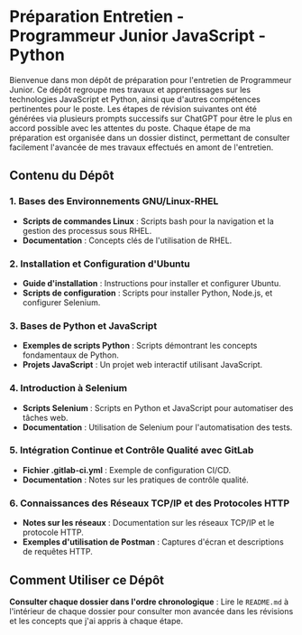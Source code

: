# Préparation Entretien - Programmeur Junior JavaScript - Python

Bienvenue dans mon dépôt de préparation pour l'entretien de Programmeur Junior. Ce dépôt regroupe mes travaux et apprentissages sur les technologies JavaScript et Python, ainsi que d'autres compétences pertinentes pour le poste. Les étapes de révision suivantes ont été générées via plusieurs prompts successifs sur ChatGPT pour être le plus en accord possible avec les attentes du poste. Chaque étape de ma préparation est organisée dans un dossier distinct, permettant de consulter facilement l'avancée de mes travaux effectués en amont de l'entretien.

## Contenu du Dépôt

### 1. Bases des Environnements GNU/Linux-RHEL
- **Scripts de commandes Linux** : Scripts bash pour la navigation et la gestion des processus sous RHEL.
- **Documentation** : Concepts clés de l'utilisation de RHEL.

### 2. Installation et Configuration d'Ubuntu
- **Guide d'installation** : Instructions pour installer et configurer Ubuntu.
- **Scripts de configuration** : Scripts pour installer Python, Node.js, et configurer Selenium.

### 3. Bases de Python et JavaScript
- **Exemples de scripts Python** : Scripts démontrant les concepts fondamentaux de Python.
- **Projets JavaScript** : Un projet web interactif utilisant JavaScript.

### 4. Introduction à Selenium
- **Scripts Selenium** : Scripts en Python et JavaScript pour automatiser des tâches web.
- **Documentation** : Utilisation de Selenium pour l'automatisation des tests.

### 5. Intégration Continue et Contrôle Qualité avec GitLab
- **Fichier .gitlab-ci.yml** : Exemple de configuration CI/CD.
- **Documentation** : Notes sur les pratiques de contrôle qualité.

### 6. Connaissances des Réseaux TCP/IP et des Protocoles HTTP
- **Notes sur les réseaux** : Documentation sur les réseaux TCP/IP et le protocole HTTP.
- **Exemples d'utilisation de Postman** : Captures d'écran et descriptions de requêtes HTTP.

## Comment Utiliser ce Dépôt

**Consulter chaque dossier dans l'ordre chronologique** : Lire le `README.md` à l'intérieur de chaque dossier pour consulter mon avancée dans les révisions et les concepts que j'ai appris à chaque étape.
